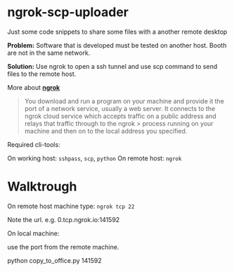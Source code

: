 # ngrok-scp-uploader
Just some code snippets to share some files with a another remote desktop

**Problem:** Software that is developed must be tested on another host. Booth are not in the same network.

**Solution:** Use ngrok to open a ssh tunnel and use scp command to send files to the remote host.


More about **[ngrok](https://ngrok.com/product)**
> You download and run a program on your machine and provide it the port of a network service, usually a web server.
> It connects to the ngrok cloud service which accepts traffic on a public address and relays that traffic through to the ngrok > process running on your machine and then on to the local address you specified.

Required cli-tools:

On working host: `sshpass`, `scp`, `python`
On remote host: `ngrok`

# Walktrough

On remote host machine type: `ngrok tcp 22`

Note the url. e.g. 0.tcp.ngrok.io:141592


On local machine:

use the port from the remote machine.

python copy_to_office.py 141592
